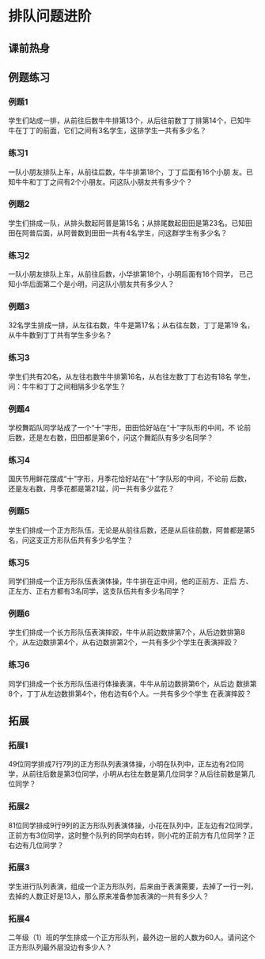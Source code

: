# 排队问题进阶

## 课前热身



## 例题练习

### 例题1

学生们站成一排，从前往后数牛牛排第13个，从后往前数丁丁排第14个，已知牛牛在丁丁的前面，它们之间有3名学生，这排学生一共有多少名？

### 练习1

一队小朋友排队上车，从前往后数，牛牛排第18个，丁丁后面有16个小朋
友。已知牛牛和丁丁之间有2个小朋友。问这队小朋友共有多少个？

### 例题2

学生们排成一队，从排头数起阿普是第15名；从排尾数起田田是第23名。已知田田在阿普后面，从阿普数到田田一共有4名学生，问这群学生有多少名？

### 练习2

一队小朋友排队上车，从前往后数，小华排第18个，小明后面有16个同学，
已己知小华后面第二个是小明，问这队小朋友共有多少人？

### 例题3

32名学生排成一排，从左往右数，牛牛是第17名；从右往左数，丁丁是第19
名，从牛牛数到丁丁共有学生多少名？

### 练习3

学生们共有20名，从左往右数牛牛排第16名，从右往左数丁丁右边有18名
学生，问：牛牛和丁丁之间相隔多少名学生？

### 例题4

学校舞蹈队同学站成了一个“十”字形，田田恰好站在“十”字队形的中间，不
论前后数，还是左右数，田田都是第6个，问这个舞蹈队有多少名同学？

### 练习4

国庆节用鲜花摆成“十”字形，月季花恰好站在“十”字队形的中间，不论前
后数，还是左右数，月季花都是第21盆，问一共有多少盆花？

### 例题5

学生们排成一个正方形队伍，无论是从前往后数，还是从后往前数，阿普都是第5名，问这支正方形队伍共有多少名学生？

### 练习5

同学们排成一个正方形队伍表演体操，牛牛排在正中间，他的正前方、正后
方、正左方、正右方都有3名同学，这支队伍共有多少名同学？

### 例题6

学生们排成一个长方形队伍表演摔跤，牛牛从前边数排第7个，从后边数排第8个，从左边数排第4个，从右边数排第2个，一共有多少个学生在表演摔跤？

### 练习6

同学们排成一个长方形队伍进行体操表演，牛牛从前边数排第6个，从后边
数排第8个，丁丁从左边数排第4个，他右边有6个人。一共有多少个学生
在表演摔跤？



## 拓展

### 拓展1

49位同学排成7行7列的正方形队列表演体操，小明在队列中，正左边有2位同学，从前往后数是第3位同学，小明从右往左数是第几位同学？从后往前数是第几位同学？



### 拓展2

81位同学排成9行9列的正方形队列表演体操，小花在队列中，正左边有2位同学，正前方有3位同学，这时整个队列的同学向右转，则小花的正前方有几位同学？正右边有几位同学？



### 拓展3

学生进行队列表演，组成一个正方形队列，后来由于表演需要，去掉了一行一列，去掉的人数正好是13人，那么原来准备参加表演的一共有多少人？



### 拓展4

二年级（1）班的学生排成一个正方形队列，最外边一层的人数为60人。请问这个正方形队列最外层没边有多少人？



